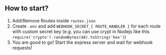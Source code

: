 ## How to start?

1. Add/Remove Routes inside `routes.json`
2. Create `.env` and add `WEBHOOK_SECRET_{ ROUTE_HANDLER }` for each route with custom secret key (e.g. you can use crypt in Nodejs like this `require('crypto').randomBytes(48).toString('hex')`)
3. You are good to go! Start the express server and wait for webhook requests!